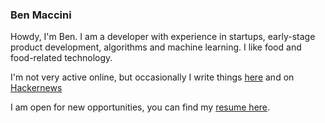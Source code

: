 ### Ben Maccini

Howdy, I'm Ben. I am a developer with experience in startups, early-stage product development, algorithms
and machine learning. I like food and food-related technology.

I'm not very active online, but occasionally I write things [here](blog/) and on [Hackernews](https://news.ycombinator.com/threads?id=benjaminmaccini)

I am open for new opportunities, you can find my [resume here](resume.pdf).
